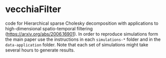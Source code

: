 # vecchiaFilter
code for Hierarchical sparse Cholesky decomposition with applications to high-dimensional spatio-temporal filtering (https://arxiv.org/abs/2006.16901). In order to reproduce simulations form the main paper use the instructions in each `simulations-*` folder and in the `data-application` folder. Note that each set of simulations might take several hours to generate results.